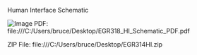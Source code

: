 Human Interface Schematic

![Image](https://github.com/user-attachments/assets/3c00455d-6892-4a32-8cf7-b4c313df1934)
PDF: file:///C:/Users/bruce/Desktop/EGR318_HI_Schematic_PDF.pdf

ZIP File: file:///C:/Users/bruce/Desktop/EGR314HI.zip
